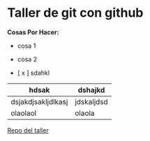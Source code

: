 # Taller de git con github

**Cosas Por Hacer:**
- cosa 1
- cosa 2

- [ x ] sdahkl

| hdsak | dshajkd |
|-------|---------|
|dsjakdjsakljdlkasj| jdskaljdsd|
olaolaol| olaola|

[Repo del taller](https://github.com/ElWazy/taller-git-github)
